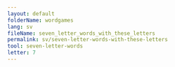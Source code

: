 ```yaml
---
layout: default
folderName: wordgames
lang: sv
fileName: seven_letter_words_with_these_letters
permalink: sv/seven-letter-words-with-these-letters
tool: seven-letter-words
letter: 7
---
```


